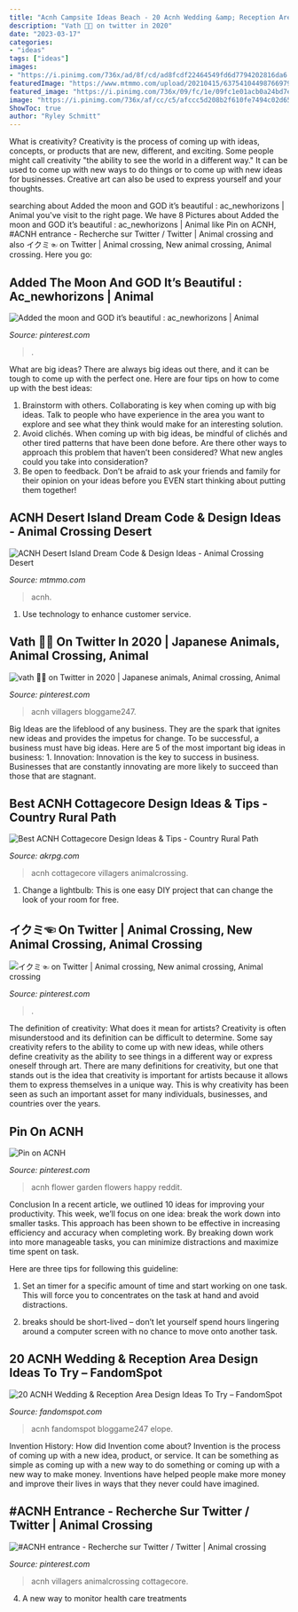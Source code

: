 ```yaml
---
title: "Acnh Campsite Ideas Beach - 20 Acnh Wedding &amp; Reception Area Design Ideas To Try – Fandomspot"
description: "Vath 🍏🐛 on twitter in 2020"
date: "2023-03-17"
categories:
- "ideas"
tags: ["ideas"]
images:
- "https://i.pinimg.com/736x/ad/8f/cd/ad8fcdf22464549fd6d7794202816da6.jpg"
featuredImage: "https://www.mtmmo.com/upload/20210415/6375410449876697966108410.png"
featured_image: "https://i.pinimg.com/736x/09/fc/1e/09fc1e01acb0a24bd7e38b8d35f4e60d.jpg"
image: "https://i.pinimg.com/736x/af/cc/c5/afccc5d208b2f610fe7494c02d659fde.jpg"
ShowToc: true
author: "Ryley Schmitt"
---
```



What is creativity?
Creativity is the process of coming up with ideas, concepts, or products that are new, different, and exciting. Some people might call creativity "the ability to see the world in a different way." It can be used to come up with new ways to do things or to come up with new ideas for businesses. Creative art can also be used to express yourself and your thoughts.

	

		
searching about Added the moon and GOD it’s beautiful : ac_newhorizons | Animal you've visit to the right page. We have 8 Pictures about Added the moon and GOD it’s beautiful : ac_newhorizons | Animal like Pin on ACNH, #ACNH entrance - Recherche sur Twitter / Twitter | Animal crossing and also イクミ☜ on Twitter | Animal crossing, New animal crossing, Animal crossing. Here you go:
		
    
## Added The Moon And GOD It’s Beautiful : Ac_newhorizons | Animal

<img loading=lazy src="https://i.pinimg.com/736x/0f/bc/26/0fbc26f1239439bf5abeb046f2cb34bf.jpg" onerror="this.onerror=null;this.src='https://tse4.mm.bing.net/th?id=OIP.pdvQMgfOHRgP1oTd2dwoIAHaEK&amp;pid=15.1';" alt="Added the moon and GOD it’s beautiful : ac_newhorizons | Animal">

_Source: pinterest.com_

>. 

	

What are big ideas?
There are always big ideas out there, and it can be tough to come up with the perfect one. Here are four tips on how to come up with the best ideas: 
1. Brainstorm with others. Collaborating is key when coming up with big ideas. Talk to people who have experience in the area you want to explore and see what they think would make for an interesting solution. 
2. Avoid clichés. When coming up with big ideas, be mindful of clichés and other tired patterns that have been done before. Are there other ways to approach this problem that haven’t been considered? What new angles could you take into consideration? 
3. Be open to feedback. Don’t be afraid to ask your friends and family for their opinion on your ideas before you EVEN start thinking about putting them together!

    
## ACNH Desert Island Dream Code &amp; Design Ideas - Animal Crossing Desert

<img loading=lazy src="https://www.mtmmo.com/upload/20210415/6375410449876697966108410.png" onerror="this.onerror=null;this.src='https://tse2.mm.bing.net/th?id=OIP.S_ptVMO1FwvEFHRpyVpDkQHaEC&amp;pid=15.1';" alt="ACNH Desert Island Dream Code &amp; Design Ideas - Animal Crossing Desert">

_Source: mtmmo.com_

>acnh. 

	

1. Use technology to enhance customer service.

    
## Vath 🍏🐛 On Twitter In 2020 | Japanese Animals, Animal Crossing, Animal

<img loading=lazy src="https://i.pinimg.com/736x/af/cc/c5/afccc5d208b2f610fe7494c02d659fde.jpg" onerror="this.onerror=null;this.src='https://tse4.mm.bing.net/th?id=OIP.-lc8srpJW-sdtO4S89o1NwHaEK&amp;pid=15.1';" alt="vath 🍏🐛 on Twitter in 2020 | Japanese animals, Animal crossing, Animal">

_Source: pinterest.com_

>acnh villagers bloggame247. 

	

Big Ideas are the lifeblood of any business. They are the spark that ignites new ideas and provides the impetus for change. To be successful, a business must have big ideas. Here are 5 of the most important big ideas in business: 1. Innovation: Innovation is the key to success in business. Businesses that are constantly innovating are more likely to succeed than those that are stagnant. 
    
## Best ACNH Cottagecore Design Ideas &amp; Tips - Country Rural Path

<img loading=lazy src="https://www.akrpg.com/upload/20200911/6373544180860849612163762.jpg" onerror="this.onerror=null;this.src='https://tse1.mm.bing.net/th?id=OIP.qqMeu2eTxy2zLM5n2j4M-QHaEJ&amp;pid=15.1';" alt="Best ACNH Cottagecore Design Ideas &amp; Tips - Country Rural Path">

_Source: akrpg.com_

>acnh cottagecore villagers animalcrossing. 

	

1. Change a lightbulb: This is one easy DIY project that can change the look of your room for free.

    
## イクミ☜ On Twitter | Animal Crossing, New Animal Crossing, Animal Crossing

<img loading=lazy src="https://i.pinimg.com/736x/09/fc/1e/09fc1e01acb0a24bd7e38b8d35f4e60d.jpg" onerror="this.onerror=null;this.src='https://tse3.mm.bing.net/th?id=OIP.1jvWNSYJoax9BzDdj34hYQHaEK&amp;pid=15.1';" alt="イクミ☜ on Twitter | Animal crossing, New animal crossing, Animal crossing">

_Source: pinterest.com_

>. 

	

The definition of creativity: What does it mean for artists?
Creativity is often misunderstood and its definition can be difficult to determine. Some say creativity refers to the ability to come up with new ideas, while others define creativity as the ability to see things in a different way or express oneself through art. There are many definitions for creativity, but one that stands out is the idea that creativity is important for artists because it allows them to express themselves in a unique way. This is why creativity has been seen as such an important asset for many individuals, businesses, and countries over the years.

    
## Pin On ACNH

<img loading=lazy src="https://i.pinimg.com/736x/80/8a/1c/808a1cfb340d5eda6761caaee66b65c9.jpg" onerror="this.onerror=null;this.src='https://tse4.mm.bing.net/th?id=OIP.NKQdPIZvws_ZIZSuRKLJkQHaEK&amp;pid=15.1';" alt="Pin on ACNH">

_Source: pinterest.com_

>acnh flower garden flowers happy reddit. 

	

Conclusion
In a recent article, we outlined 10 ideas for improving your productivity. This week, we’ll focus on one idea: break the work down into smaller tasks.
This approach has been shown to be effective in increasing efficiency and accuracy when completing work. By breaking down work into more manageable tasks, you can minimize distractions and maximize time spent on task.

Here are three tips for following this guideline:

1) Set an timer for a specific amount of time and start working on one task. This will force you to concentrates on the task at hand and avoid distractions.

2) breaks should be short-lived – don’t let yourself spend hours lingering around a computer screen with no chance to move onto another task.

    
## 20 ACNH Wedding &amp; Reception Area Design Ideas To Try – FandomSpot

<img loading=lazy src="https://static.fandomspot.com/images/04/14393/09-elope-on-beach-oceanside-acnh.jpg" onerror="this.onerror=null;this.src='https://tse1.mm.bing.net/th?id=OIP.nlhm2PZlym7M7bBu9X0g_wHaEK&amp;pid=15.1';" alt="20 ACNH Wedding &amp; Reception Area Design Ideas To Try – FandomSpot">

_Source: fandomspot.com_

>acnh fandomspot bloggame247 elope. 

	

Invention History: How did Invention come about?
Invention is the process of coming up with a new idea, product, or service. It can be something as simple as coming up with a new way to do something or coming up with a new way to make money. Inventions have helped people make more money and improve their lives in ways that they never could have imagined.

    
## #ACNH Entrance - Recherche Sur Twitter / Twitter | Animal Crossing

<img loading=lazy src="https://i.pinimg.com/736x/ad/8f/cd/ad8fcdf22464549fd6d7794202816da6.jpg" onerror="this.onerror=null;this.src='https://tse1.mm.bing.net/th?id=OIP.Cj8fq_sEFmlFH4J-_BdiYwHaEK&amp;pid=15.1';" alt="#ACNH entrance - Recherche sur Twitter / Twitter | Animal crossing">

_Source: pinterest.com_

>acnh villagers animalcrossing cottagecore. 

	

4. A new way to monitor health care treatments

